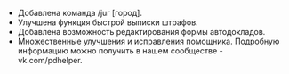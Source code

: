 - Добавлена команда /jur [город].
- Улучшена функция быстрой выписки штрафов.
- Добавлена возможность редактирования формы автодокладов.
- Множественные улучшения и исправления помощника.
Подробную информацию можно получить в нашем сообществе - vk.com/pdhelper.
